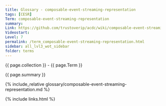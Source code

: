 ```yaml
---
title: Glossary - composable-event-streaming-representation
tags: [CESR]
Term: composable-event-streaming-representation
summary: 
Link: https://github.com/trustoverip/acdc/wiki/composable-event-streaming-representation.md
Videostart: 
Level: 7
permalink: /term_composable-event-streaming-representation.html
sidebar: all_lvl3_wot_sidebar
folder: terms
---
```


{{ page.collection }} - {{ page.Term }}

   {{ page.summary }}

{% include_relative glossary/composable-event-streaming-representation.md %}

 {% include links.html %} 
